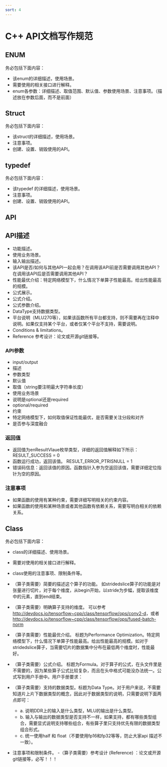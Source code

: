 ```yaml
---
sort: 4
---
```


# C++ API文档写作规范

## ENUM

务必包括下面内容：

- 该enum的详细描述，使用场景。
- 需要使用的相关接口进行解释。
- enum各参数：详细描述、取值范围、默认值、参数使用场景、注意事项。（描述放在参数后面，而不是前面）

## Struct

务必包括下面内容：

- 该struct的详细描述，使用场景。
- 注意事项。
- 创建、设置、销毁使用的API。

## typedef 

务必包括下面内容：

- 该typedef 的详细描述，使用场景。
- 注意事项。
- 创建、设置、销毁使用的API。

## API

## API描述

- 功能描述。
- 使用业务场景。
- 输入输出描述。
- 该API是否/如何与其他API一起会用？在调用该API前是否需要调用其他API？在调用该API后是否需要调用其他API？
- 性能最优介绍：特定网络模型下，什么情况下单算子性能最高。给出性能最高的规模。
- 公式展示。
- 公式介绍。
- 公式参数介绍。
- DataType支持数据类型。
- 平台说明（MLU270等），如果该函数所有平台都支持，则不需要再在注释中说明。如果仅支持某个平台，或者仅某个平台不支持，需要说明。
- Conditions & limitations。
- Reference 参考设计：论文或开源git链接等。

### API参数

- input/output
- 描述
- 参数类型
- 默认值
- 取值（string要注明最大字符串长度）
- 使用业务场景
- 说明是optional还是required
- optional/required
- 约束
- 特定网络模型下，如何取值保证性能最优，是否需要关注分段和对齐
- 是否参与深度融合

### 返回值

- 返回值为enResultVlaue枚举类型，详细的返回值解释如下所示：
  RESULT_SUCCESS = 0
- 函数运行成功，返回该值。
  RESULT_ERROR_PTRISNULL = 1
- 错误码信息：返回该值的原因。函数指针入参为空返回该值，需要详细定位指针为空的原因。

### 注意事项

- 如果函数的使用有某种约束，需要详细写明相关的约束内容。
- 如果函数的使用和某种场景或者其他函数有依赖关系，需要写明白相关的依赖关系。

## Class

务必包括下面内容：

- class的详细描述、使用场景。
- 需要对使用的相关接口进行解释。
- class使用的注意事项、限制条件等。
- （算子类需要）简要的描述这个算子的功能。 如stridedslice算子的功能是对张量进行切片，对于每个维度，从begin开始，以stride为步幅，提取该维度中的元素，直到end结束。
- （算子类需要）明确算子支持的维度。 可以参考 <http://devdocs.io/tensorflow~cpp/class/tensorflow/ops/conv2-d>，或者 <http://devdocs.io/tensorflow~cpp/class/tensorflow/ops/fused-batch-norm>
- （算子类需要）性能最优介绍。 标题为Performance Optimization。特定网络模型下，什么情况下单算子性能最高。给出性能最高的规模。如对于stridedslice算子，当需要切片的数据集中分布在最低两个维度时，性能最好。
- （算子类需要）公式介绍。 标题为Formula。对于算子的公式，在头文件里是不需要的，因为某些算子公式比较复杂，而且在头中格式可能没办法统一。公式写到用户手册中。用户手册要求：
- （算子类需要）支持的数据类型。标题为Data Type。对于用户来说，不需要知道片上片下数据类型的概念，因此对于数据类型的说明，只需要说明下面两点即可：

   - a. 说明DDR上的输入是什么类型，MLU的输出是什么类型。
   - b. 输入与输出的数据类型是否支持不一样，如果支持，都有哪些类型组合，需要显式说明支持哪些组合，有些算子里只支持优先有限的数据类型组合形式。
   - c. 统一使用half 和 float（不要使用fp16和fp32等等，防止大家api 描述不一致）。
- 注意事项和限制条件。
-（算子类需要）参考设计 (Reference) ：论文或开源git链接等，必写！！！